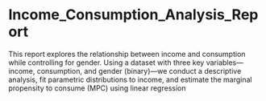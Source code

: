 # Income_Consumption_Analysis_Report
 This report explores the relationship between income and consumption while controlling
 for gender. Using a dataset with three key variables—income, consumption, and gender
 (binary)—we conduct a descriptive analysis, fit parametric distributions to income, and
 estimate the marginal propensity to consume (MPC) using linear regression
